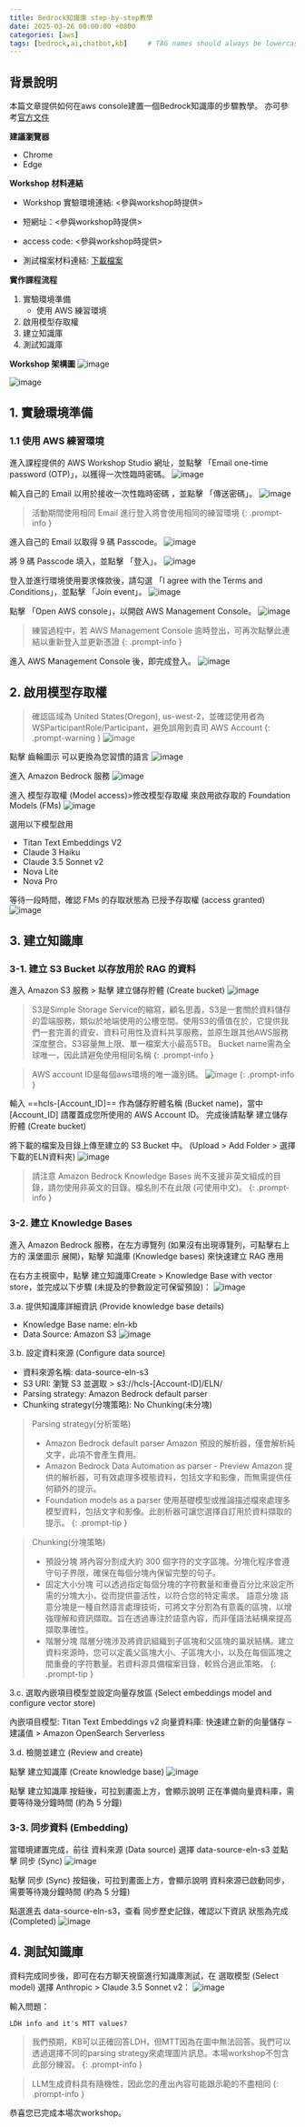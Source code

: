 ```yaml
---
title: Bedrock知識庫 step-by-step教學
date: 2025-03-26 00:00:00 +0800
categories: [aws]
tags: [bedrock,ai,chatbot,kb]     # TAG names should always be lowercase
---
```


## 背景說明
本篇文章提供如何在aws console建置一個Bedrock知識庫的步驟教學。
亦可參考[官方文件](https://docs.aws.amazon.com/bedrock/latest/userguide/knowledge-base-build.html)

**建議瀏覽器**
- Chrome
- Edge

**Workshop 材料連結**
- Workshop 實驗環境連結: <參與workshop時提供>
- 短網址：<參與workshop時提供>
- access code: <參與workshop時提供>

- 測試檔案材料連結: [下載檔案](/assets/file/ELN.zip)

**實作課程流程**
1. 實驗環境準備
    * 使用 AWS 練習環境
2. 啟用模型存取權
3. 建立知識庫
4. 測試知識庫

**Workshop 架構圖**
![image](/assets/img/BedrockKBPlayground/architecture.png)

![image](/assets/img/BedrockKBPlayground/architecture-2.png)


## 1. 實驗環境準備
### 1.1 使用 AWS 練習環境

進入課程提供的 AWS Workshop Studio 網址，並點擊 「Email one-time password (OTP)」，以獲得一次性臨時密碼。
![image](/assets/img/WorkshopShare/OTP-1.png)


輸入自己的 Email 以用於接收一次性臨時密碼 ，並點擊 「傳送密碼」。
![image](/assets/img/WorkshopShare/OTP-2.png)


>活動期間使用相同 Email 進行登入將會使用相同的練習環境
{: .prompt-info }

進入自己的 Email 以取得 9 碼 Passcode。
![image](/assets/img/WorkshopShare/OTP-3.png)

將 9 碼 Passcode 填入，並點擊 「登入」。
![image](/assets/img/WorkshopShare/OTP-4.png)

登入並進行環境使用要求條款後，請勾選 「I agree with the Terms and Conditions」，並點擊 「Join event」。
![image](/assets/img/WorkshopShare/OTP-5.png)

點擊 「Open AWS console」，以開啟 AWS Management Console。
![image](/assets/img/WorkshopShare/OTP-6.png)


>練習過程中，若 AWS Management Console 逾時登出，可再次點擊此連結以重新登入並更新憑證
{: .prompt-info }

進入 AWS Management Console 後，即完成登入。
![image](/assets/img/WorkshopShare/OTP-7.png)

## 2. 啟用模型存取權
>確認區域為 United States(Oregon), us-west-2，並確認使用者為 WSParticipantRole/Participant，避免誤用到貴司 AWS Account
{: .prompt-warning }
![image](/assets/img/WorkshopShare/NavBar-1.png)


點擊 齒輪圖示  可以更換為您習慣的語言
![image](/assets/img/WorkshopShare/NavBar-2.png)


進入 Amazon Bedrock 服務
![image](/assets/img/BedrockShare/ModelAccess-1.png)


進入 模型存取權 (Model access)>修改模型存取權 來啟用欲存取的 Foundation Models (FMs)
![image](/assets/img/BedrockShare/ModelAccess-2.png)

選用以下模型啟用
- Titan Text Embeddings V2
- Claude 3 Haiku
- Claude 3.5 Sonnet v2
- Nova Lite
- Nova Pro


等待一段時間，確認 FMs 的存取狀態為 已授予存取權 (access granted)
![image](/assets/img/BedrockShare/ModelAccess-3.png)


## 3. 建立知識庫
### 3-1. 建立 S3 Bucket 以存放用於 RAG 的資料

進入 Amazon S3 服務 > 點擊 建立儲存貯體 (Create bucket)
![image](/assets/img/BedrockKBPlayground/S3-1.png)


>S3是Simple Storage Service的縮寫，顧名思義，S3是一套關於資料儲存的雲端服務，類似於地端使用的公槽空間。使用S3的價值在於，它提供我們一套完善的資安、資料可用性及資料共享服務，並原生跟其他AWS服務深度整合。S3容量無上限、單一檔案大小最高5TB。
>Bucket name需為全球唯一，因此請避免使用相同名稱
{: .prompt-info }

>AWS account ID是每個aws環境的唯一識別碼。
>![image](/assets/img/WorkshopShare/NavBar-3.png)
{: .prompt-info }


輸入 
==hcls-[Account_ID]== 
作為儲存貯體名稱 (Bucket name)，當中 [Account_ID] 請覆蓋成您所使用的 AWS Account ID。
完成後請點擊 建立儲存貯體 (Create bucket)

將下載的檔案及目錄上傳至建立的 S3 Bucket 中。
(Upload > Add Folder > 選擇下載的ELN資料夾)
![image](/assets/img/BedrockKBPlayground/S3-2.png)

>請注意 Amazon Bedrock Knowledge Bases 尚不支援非英文組成的目錄，請勿使用非英文的目錄。檔名則不在此限 (可使用中文)。
{: .prompt-info }

### 3-2. 建立 Knowledge Bases
進入 Amazon Bedrock 服務，在左方導覽列 (如果沒有出現導覽列，可點擊右上方的 漢堡圖示 展開)，點擊 知識庫 (Knowledge bases) 來快速建立 RAG 應用


在右方主視窗中，點擊 建立知識庫Create > Knowledge Base with vector store，並完成以下步驟 (未提及的參數設定可保留預設)：
![image](/assets/img/BedrockKBPlayground/KB-1.png)


3.a. 提供知識庫詳細資訊 (Provide knowledge base details)
- Knowledge Base name: eln-kb
- Data Source: Amazon S3
![image](/assets/img/BedrockKBPlayground/KB-2.png)

3.b. 設定資料來源 (Configure data source)
- 資料來源名稱: data-source-eln-s3
- S3 URI: 瀏覽 S3 並選取 > s3://hcls-[Account-ID]/ELN/
- Parsing strategy: Amazon Bedrock default parser
- Chunking strategy(分塊策略): No Chunking(未分塊)


>Parsing strategy(分析策略)
>- Amazon Bedrock default parser
>Amazon 預設的解析器，僅會解析純文字，此項不會產生費用。
>- Amazon Bedrock Data Automation as parser - Preview
>Amazon 提供的解析器，可有效處理多模態資料，包括文字和影像，而無需提供任何額外的提示。
>- Foundation models as a parser
使用基礎模型或推論描述檔來處理多模型資料，包括文字和影像。此剖析器可讓您選擇自訂用於資料擷取的提示。
{: .prompt-tip }

>Chunking(分塊策略)
> - 預設分塊
將內容分割成大約 300 個字符的文字區塊。分塊化程序會遵守句子界限，確保在每個分塊內保留完整的句子。
> - 固定大小分塊
可以透過指定每個分塊的字符數量和重疊百分比來設定所需的分塊大小，從而提供靈活性，以符合您的特定需求。
語意分塊
語意分塊是一種自然語言處理技術，可將文字分割為有意義的區塊，以增強理解和資訊擷取。旨在透過專注於語意內容，而非僅語法結構來提高擷取準確性。
> - 階層分塊
階層分塊涉及將資訊組織到子區塊和父區塊的巢狀結構。建立資料來源時，您可以定義父區塊大小、子區塊大小，以及在每個區塊之間重疊的字符數量。若資料源具備檔案目錄，較爲合適此策略。
{: .prompt-tip }


3.c. 選取內嵌項目模型並設定向量存放區 (Select embeddings model and configure vector store)

內嵌項目模型: Titan Text Embeddings v2
向量資料庫: 快速建立新的向量儲存 – 建議值 > Amazon OpenSearch Serverless

3.d. 檢閱並建立 (Review and create)

點擊 建立知識庫 (Create knowledge base)
![image](/assets/img/BedrockKBPlayground/KB-3.png)

點擊 建立知識庫 按鈕後，可拉到畫面上方，會顯示說明 正在準備向量資料庫，需要等待幾分鐘時間 (約為 5 分鐘)



### 3-3. 同步資料 (Embedding)
當環境建置完成，前往 資料來源 (Data source) 選擇 data-source-eln-s3 並點擊 同步 (Sync)
![image](/assets/img/BedrockKBPlayground/KB-4.png)

點擊 同步 (Sync) 按鈕後，可拉到畫面上方，會顯示說明 資料來源已啟動同步，需要等待幾分鐘時間 (約為 5 分鐘)


點選進去 data-source-eln-s3，查看 同步歷史記錄，確認以下資訊
狀態為完成 (Completed)
![image](/assets/img/BedrockKBPlayground/KB-5.png)


## 4. 測試知識庫
資料完成同步後，即可在右方聊天視窗進行知識庫測試，在 選取模型 (Select model) 選擇 Anthropic > Claude 3.5 Sonnet v2：
![image](/assets/img/BedrockKBPlayground/KB-6.png)


輸入問題：
```
LDH info and it's MTT values?
```

> 我們預期，KB可以正確回答LDH，但MTT因為在圖中無法回答。我們可以透過選擇不同的parsing strategy來處理圖片訊息。本場workshop不包含此部分練習。
{: .prompt-info }

> LLM生成資料具有隨機性，因此您的產出內容可能跟示範的不盡相同
{: .prompt-info }

恭喜您已完成本場次workshop。